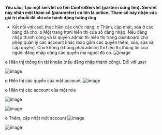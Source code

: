**Yêu cầu:  Tạo một servlet có tên ControlServlet (partern cùng tên). Servlet này nhận một tham số
(parameter) có tên là action. Tham số này nhận các giá trị chuỗi để chỉ các hành động
tương ứng.**
- Kết nối với csdl, thực hiện các chức năng:
o Thêm, cập nhật, xóa ở các bảng đã cho.
o  Một trang html hiển thị cửa sổ đăng nhập. Nếu đăng nhập thành công và là quyền admin
thì hiển thị trang dashboard cho phép quản lý các account khác (bao gồm các quyền thêm,
xóa, sửa và cấp quyền). Còn không (không phải admin) thì hiển thị thông tin của người
đăng nhập cùng các quyền mà người đó có.
![image](https://github.com/VuLanTuong/Lab_WWW/assets/96322143/64fbba11-b9bf-43e3-9467-0a29a9b383b1)

o Hiển thị thông tin tài khoản (nếu đăng nhập thành công). Đối với user

![image](https://github.com/VuLanTuong/Lab_WWW/assets/96322143/61458b71-b169-43d0-aafb-6317826ff90f)

o Hiển thị các quyền của một account.
![image](https://github.com/VuLanTuong/Lab_WWW/assets/96322143/77065e6a-e53b-4a51-8d16-c465d9b5d08a)

o Hiển thị các account của một role

![image](https://github.com/VuLanTuong/Lab_WWW/assets/96322143/22160111-f970-46c7-9420-3402dac6a4a9)

![image](https://github.com/VuLanTuong/Lab_WWW/assets/96322143/e05ce891-5939-447d-9c93-ee0f96188ae7)

o Thêm, cập nhật một account
![image](https://github.com/VuLanTuong/Lab_WWW/assets/96322143/a3d175a0-0988-4065-a545-5ab6cee1cb6b)

![image](https://github.com/VuLanTuong/Lab_WWW/assets/96322143/fe7007d1-7842-4f40-b7bd-cb924f39e87a)
